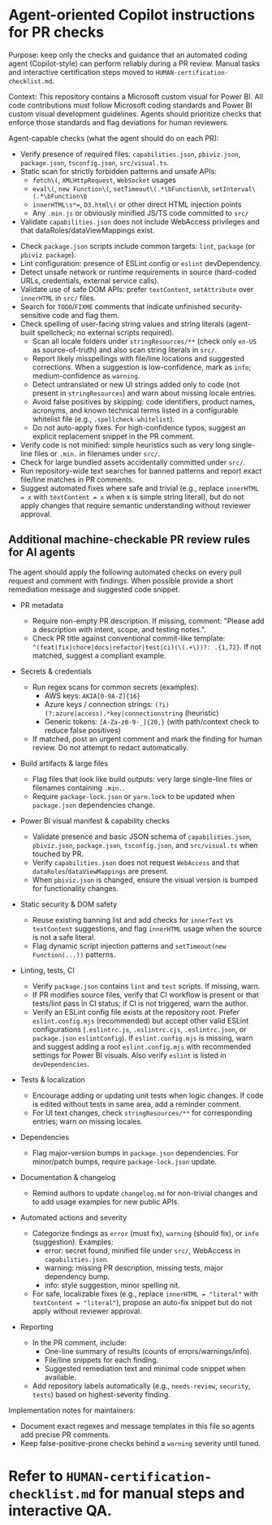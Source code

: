 # Agent-oriented Copilot instructions for PR checks

Purpose: keep only the checks and guidance that an automated coding agent (Copilot-style) can perform reliably during a PR review. Manual tasks and interactive certification steps moved to `HUMAN-certification-checklist.md`.

Context: This repository contains a Microsoft custom visual for Power BI. All code contributions must follow Microsoft coding standards and Power BI custom visual development guidelines. Agents should prioritize checks that enforce those standards and flag deviations for human reviewers.

Agent-capable checks (what the agent should do on each PR):

- Verify presence of required files: `capabilities.json`, `pbiviz.json`, `package.json`, `tsconfig.json`, `src/visual.ts`.
- Static scan for strictly forbidden patterns and unsafe APIs:
  - `fetch\(`, `XMLHttpRequest`, `WebSocket` usages
  - `eval\(`, `new Function\(`, `setTimeout\(.*\bFunction\b`, `setInterval\(.*\bFunction\b`
  - `innerHTML\s*=`, `D3.html\(` or other direct HTML injection points
  - Any `.min.js` or obviously minified JS/TS code committed to `src/`
- Validate `capabilities.json` does not include WebAccess privileges and that dataRoles/dataViewMappings exist.
<!-- TEMPORARILY DISABLED: TypeScript strictness check. Uncomment this line when ready to re-enable.
- Check TypeScript strictness: `tsconfig.json` contains `"strict": true` (or explicitly documents deviations).
-->
- Check `package.json` scripts include common targets: `lint`, `package` (or `pbiviz package`).
- Lint configuration: presence of ESLint config or `eslint` devDependency.
- Detect unsafe network or runtime requirements in source (hard-coded URLs, credentials, external service calls).
- Validate use of safe DOM APIs: prefer `textContent`, `setAttribute` over `innerHTML` in `src/` files.
- Search for `TODO`/`FIXME` comments that indicate unfinished security-sensitive code and flag them.
- Check spelling of user-facing string values and string literals (agent-built spellcheck; no external scripts required).
  - Scan all locale folders under `stringResources/**` (check only `en-US` as source-of-truth) and also scan string literals in `src/`.
  - Report likely misspellings with file/line locations and suggested corrections. When a suggestion is low-confidence, mark as `info`; medium-confidence as `warning`.
  - Detect untranslated or new UI strings added only to code (not present in `stringResources`) and warn about missing locale entries.
  - Avoid false positives by skipping: code identifiers, product names, acronyms, and known technical terms listed in a configurable whitelist file (e.g., `.spellcheck-whitelist`).
  - Do not auto-apply fixes. For high-confidence typos, suggest an explicit replacement snippet in the PR comment.
- Verify code is not minified: simple heuristics such as very long single-line files or `.min.` in filenames under `src/`.
- Check for large bundled assets accidentally committed under `src/`.
- Run repository-wide text searches for banned patterns and report exact file/line matches in PR comments.
- Suggest automated fixes where safe and trivial (e.g., replace `innerHTML = x` with `textContent = x` when x is simple string literal), but do not apply changes that require semantic understanding without reviewer approval.

Additional machine-checkable PR review rules for AI agents
---------------------------------------------------------

The agent should apply the following automated checks on every pull request and comment with findings. When possible provide a short remediation message and suggested code snippet.

- PR metadata
  - Require non-empty PR description. If missing, comment: "Please add a description with intent, scope, and testing notes.".
  - Check PR title against conventional commit-like template: `^(feat|fix|chore|docs|refactor|test|ci)(\(.+\))?: .{1,72}`. If not matched, suggest a compliant example.

- Secrets & credentials
  - Run regex scans for common secrets (examples):
    - AWS keys: `AKIA[0-9A-Z]{16}`
    - Azure keys / connection strings: `(?i)(?:azure|access).*key|connectionstring` (heuristic)
    - Generic tokens: `[A-Za-z0-9-_]{20,}` (with path/context check to reduce false positives)
  - If matched, post an urgent comment and mark the finding for human review. Do not attempt to redact automatically.

- Build artifacts & large files
  - Flag files that look like build outputs: very large single-line files or filenames containing `.min.`.
  - Require `package-lock.json` or `yarn.lock` to be updated when `package.json` dependencies change.

- Power BI visual manifest & capability checks
  - Validate presence and basic JSON schema of `capabilities.json`, `pbiviz.json`, `package.json`, `tsconfig.json`, and `src/visual.ts` when touched by PR.
  - Verify `capabilities.json` does not request `WebAccess` and that `dataRoles`/`dataViewMappings` are present.
  - When `pbiviz.json` is changed, ensure the visual version is bumped for functionality changes.

- Static security & DOM safety
  - Reuse existing banning list and add checks for `innerText` vs `textContent` suggestions, and flag `innerHTML` usage when the source is not a safe literal.
  - Flag dynamic script injection patterns and `setTimeout(new Function(...))` patterns.

- Linting, tests, CI
  - Verify `package.json` contains `lint` and `test` scripts. If missing, warn.
  - If PR modifies source files, verify that CI workflow is present or that tests/lint pass in CI status; if CI is not triggered, warn the author.
  - Verify an ESLint config file exists at the repository root. Prefer `eslint.config.mjs` (recommended) but accept other valid ESLint configurations (`.eslintrc.js`, `.eslintrc.cjs`, `.eslintrc.json`, or `package.json` `eslintConfig`). If `eslint.config.mjs` is missing, warn and suggest adding a root `eslint.config.mjs` with recommended settings for Power BI visuals. Also verify `eslint` is listed in `devDependencies`.

- Tests & localization
  - Encourage adding or updating unit tests when logic changes. If code is edited without tests in same area, add a reminder comment.
  - For UI text changes, check `stringResources/**` for corresponding entries; warn on missing locales.

- Dependencies
  - Flag major-version bumps in `package.json` dependencies. For minor/patch bumps, require `package-lock.json` update.

- Documentation & changelog
  - Remind authors to update `changelog.md` for non-trivial changes and to add usage examples for new public APIs.

- Automated actions and severity
  - Categorize findings as `error` (must fix), `warning` (should fix), or `info` (suggestion). Examples:
    - error: secret found, minified file under `src/`, WebAccess in `capabilities.json`.
    - warning: missing PR description, missing tests, major dependency bump.
    - info: style suggestion, minor spelling nit.
  - For safe, localizable fixes (e.g., replace `innerHTML = "literal"` with `textContent = "literal"`), propose an auto-fix snippet but do not apply without reviewer approval.

- Reporting
  - In the PR comment, include:
    - One-line summary of results (counts of errors/warnings/info).
    - File/line snippets for each finding.
    - Suggested remediation text and minimal code snippet when available.
  - Add repository labels automatically (e.g., `needs-review`, `security`, `tests`) based on highest-severity finding.

Implementation notes for maintainers:
- Document exact regexes and message templates in this file so agents add precise PR comments.
- Keep false-positive-prone checks behind a `warning` severity until tuned.

# Refer to `HUMAN-certification-checklist.md` for manual steps and interactive QA.